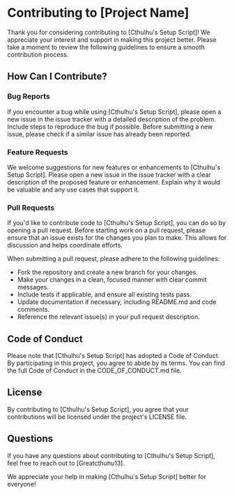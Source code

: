 # Contributing to [Project Name]

Thank you for considering contributing to [Cthulhu's Setup Script]! We appreciate your interest and support in making this project better. Please take a moment to review the following guidelines to ensure a smooth contribution process.

## How Can I Contribute?

### Bug Reports

If you encounter a bug while using [Cthulhu's Setup Script], please open a new issue in the issue tracker with a detailed description of the problem. Include steps to reproduce the bug if possible. Before submitting a new issue, please check if a similar issue has already been reported.

### Feature Requests

We welcome suggestions for new features or enhancements to [Cthulhu's Setup Script]. Please open a new issue in the issue tracker with a clear description of the proposed feature or enhancement. Explain why it would be valuable and any use cases that support it.

### Pull Requests

If you'd like to contribute code to [Cthulhu's Setup Script], you can do so by opening a pull request. Before starting work on a pull request, please ensure that an issue exists for the changes you plan to make. This allows for discussion and helps coordinate efforts.

When submitting a pull request, please adhere to the following guidelines:
- Fork the repository and create a new branch for your changes.
- Make your changes in a clean, focused manner with clear commit messages.
- Include tests if applicable, and ensure all existing tests pass.
- Update documentation if necessary, including README.md and code comments.
- Reference the relevant issue(s) in your pull request description.

## Code of Conduct

Please note that [Cthulhu's Setup Script] has adopted a Code of Conduct. By participating in this project, you agree to abide by its terms. You can find the full Code of Conduct in the CODE_OF_CONDUCT.md file.

## License

By contributing to [Cthulhu's Setup Script], you agree that your contributions will be licensed under the project's LICENSE file.

## Questions

If you have any questions about contributing to [Cthulhu's Setup Script], feel free to reach out to [Greatcthuhu13].

We appreciate your help in making [Cthulhu's Setup Script] better for everyone!
